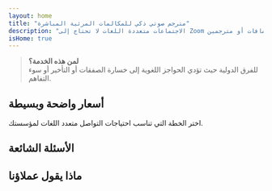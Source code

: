 ```yaml
---
layout: home
title: "مترجم صوتي ذكي للمكالمات المرئية المباشرة"
description: "الاجتماعات متعددة اللغات لا تحتاج إلى Zoom أو إضافات أو مترجمين. InterMind هو مترجم صوتي ذكي للمكالمات المرئية الفورية - تحدث وترجم على الفور."
isHome: true
---
```


<!-- text="ركز على النمو — دع InterMind يتولى أمر اللغات." -->
<!-- text="الفصول الدراسية تستغرق سنوات؛ InterMind يقدم الفهم الفوري اليوم، بكل اللغات." -->
<!-- text="اجتماعات فيديو **متعددة اللغات** مع ترجمة **صوتية**" -->
<!-- title="اجتماعات فيديو مع **ترجمة** فورية" -->

<HeroSection
title="اجتمع بـ **أي** لغة"
text="جيل جديد من مكالمات الفيديو. ترجمة صوتية ذكية — تطورت إلى ترجمة فورية.">

<AuthButton text="اسمع الفرق" buttonClass="brand"/>
<!-- <ContactFormModalNav buttonText="اطلب عرضاً توضيحياً"/>
<NavButton to="#pricing" buttonClass="alt" buttonLabel="الأسعار" /> -->
</HeroSection>

> **لمن هذه الخدمة؟**  
> للفرق الدولية حيث تؤدي الحواجز اللغوية إلى خسارة الصفقات أو التأخير أو سوء التفاهم.

<span id="1"></span>
<FeatureBlock :card="{
  title: 'الترجمة ≠ الفهم. إليك ما هو قادم.',
  details: 'مهما كانت اللغة، **يتم سماع صوتك — وفهمه** — كما لو كنتم تتحدثون نفس اللغة.',
    items: [
      '⚡︎ بشكل طبيعي، [في الوقت الفعلي](/product/how-it-works)، وبدون ترجمات مكتوبة أو تأخير.',
      '✧ ترجمة مدعومة بالذكاء الاصطناعي تلتقط النبرة والقصد والمصطلحات الخاصة بالصناعة.',
    ],
  link: './product/what-is-intermind',
  src: {
    light: '/1.png',
    dark: '/1.png',
  },
  inversion: false
}" />

<span id="3"></span>
<FeatureBlock :card="{
    title: 'العقل داخل اجتماعاتك',
    details: 'يحول InterMind كل مكالمة متعددة اللغات إلى معرفة واضحة وقابلة للبحث.',
    items: [
      '🔍 **اسأل أي شيء** — يجد الذكاء الاصطناعي الإجابات **عبر اجتماعاتك**.',
      '✧ يستخرج تلقائياً المهام والمسؤولين والمواعيد النهائية.',
      '✧ يلخص النقاط الرئيسية بأي لغة — فورياً.',
    ],
    link: '/product/how-it-works#🧩-deep-memory-deep-understanding',
    src: {
      light: '/2l.png',
      dark: '/2d.png',
    },
    inversion: true
  }" />

<span id="2"></span>
<FeatureBlock :card="{
    title: 'مصمم للاجتماعات الجادة — وليس مجرد محادثة',
    details: 'InterMind هو **منصة اجتماعات فيديو** احترافية، وليس مجرد إضافة أو ملحق بسيط.',
    items: [
      '✧ دقة 1080p، إلغاء الضوضاء الذكي، الجدولة، الإدارة، مشاركة الشاشة، التسجيل، دردشة المشاركين والتكامل الكامل مع التقويم — كل شيء مدمج، **جاهز للاستخدام**.',
    ],
    link: '/product/how-it-works',
    src: {
      light: '/3l.png',
      dark: '/3d.png',
    },
    inversion: false
  }" />

<span id="4"></span>
<FeatureBlock
  :card="{
    title: 'الخصوصية حيث تهم',
    details:
      'تم تصميم InterMind للمحادثات الحساسة — حيث تكون الخصوصية والتحكم في غاية الأهمية.',
    items: [
      '⚡︎ [خصوصية حسب المنطقة](/product/privacy-architecture) — الاتحاد الأوروبي، الولايات المتحدة، جنوب شرق آسيا',
      '✧ متوافق مع: GDPR, CCPA, UAE PDPL',
      '✧ **تدريب بدون بيانات**. لا وصول لأطراف ثالثة.'
    ],
    link: '/product/privacy-architecture',
    src: {
      light: '/4.png',
      dark: '/4.png',
    },
    inversion: true
  }"
/>

<span id="Pricing"></span>

## أسعار واضحة وبسيطة

اختر الخطة التي تناسب احتياجات التواصل متعدد اللغات لمؤسستك.

<PricingPlans :plans="[
  {
    title: '**الأساسية** &nbsp مستخدم واحد',
    price: '**مجاناً**',
    details: '25 اجتماع مجاني',
    items: [
      'اجتماعات فيديو لـ 100 مشارك + 30 جيجابايت تخزين مجمع لكل مستخدم [💬](#2)',
      'الترجمة الفورية من صوت إلى صوت [💬](#1)',
      'مساعد الذكاء الاصطناعي [💬](#3)',
    ],
  },
  {
    title: '**احترافية** &nbsp 1-99 مستخدم',
    price: '**20 دولار** /شهر/مستخدم، فوترة سنوية',
    details: 'أو 25 دولار فوترة شهرية',
    items: [
      'اجتماعات فيديو لـ 150 مشارك + 2 تيرابايت تخزين مجمع لكل مستخدم [💬](#2)',
      'الترجمة الفورية من صوت إلى صوت [💬](#1)',
      'مساعد الذكاء الاصطناعي [💬](#3)',
    ],
  },
  {
    title: '**للأعمال** &nbsp 1-500 مستخدم',
    price: '**خصوصية**',
    details: 'أمان بمستوى المؤسسات',
    items: [
      'اجتماعات فيديو لـ 500 مشارك + 5 تيرابايت تخزين مجمع لكل مستخدم [💬](#2)',
      'الترجمة الفورية من صوت إلى صوت [💬](#1)',
      'مساعد الذكاء الاصطناعي [💬](#3)',
      'خصوصية حسب المنطقة [💬](#4)',
    ],
  }
]">
<AuthButton text="جرب مجاناً" buttonClass="alt"/>
<AuthButton text="اشترِ الآن" buttonClass="brand"/>
<ContactFormModalNav buttonText="طلب الوصول" buttonClass="alt"/>
</PricingPlans>

<span id="FAQ"></span>

## الأسئلة الشائعة

<AccordionGroup :items="[
  {
    q: 'ما هو المستخدم المرخص وما هو المشارك؟',
    a: 'المستخدم المرخص لديه إما ترخيص اجتماعات مجاني أو مدفوع ويمكنه جدولة الاجتماعات مع المشاركين بناءً على السعة التي تسمح بها خطته. المشارك هو المدعو في اجتماع يجدوله شخص لديه ترخيص اجتماعات. لا يحتاج المشارك إلى حساب أو ترخيص للانضمام إلى اجتماع ويمكنه **الانضمام مجانًا**. يمكن للمشاركين الانضمام إلى الاجتماع من أجهزة سطح المكتب والهواتف المحمولة والأجهزة اللوحية.'
  },
  {
    q: 'كم عدد المشاركين الذين يمكنهم الانضمام إلى الاجتماع؟',
    a: 'يعتمد عدد المشاركين على خطتك: تسمح الخطة الأساسية بما يصل إلى 100 مشارك، وتدعم خطة Pro ما يصل إلى 150 مشاركًا، وتستوعب خطة Business ما يصل إلى 500 مشارك لكل اجتماع.'
  },
  {
    q: 'كم عدد الأشخاص الذين يمكنهم استخدام ترخيص InterMind واحد؟',
    a: 'يمكن للمستخدم المرخص استضافة عدد غير محدود من الاجتماعات. ومع ذلك، إذا احتاج عدة مستخدمين إلى جدولة اجتماعات منفصلة في نفس الوقت، فستحتاج إلى تراخيص اجتماعات إضافية لكل مستخدم.'
  },
  {
    q: 'هل تعمل الترجمة الصوتية على جميع الخطط؟',
    a: 'نعم، تعمل الترجمة الصوتية الفورية على جميع الخطط، بما في ذلك الخطة الأساسية المجانية. ومع ذلك، تقتصر الخطة الأساسية على 25 اجتماعًا إجمالياً. تسمح خطط Pro و Business باجتماعات غير محدودة مع زيادة حدود المشاركين وميزات إضافية.'
  }
  // ... [Continue translating remaining items following the same pattern]
]" />

<span id="Testimonials"></span>

## ماذا يقول عملاؤنا

<AutoScrollTestimonials testimonialsUrl="/testimonials.json"/>
